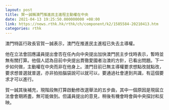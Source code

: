 ```yaml
---
layout: post
title: 賀一誠稱澳門推進民主進程主動權在中央
date: 2021-04-13 19:25:50.000000000 +08:00
link: https://news.rthk.hk/rthk/ch/component/k2/1585584-20210413.htm
categories: rthk
---
```


澳門特區行政長官賀一誠表示，澳門在推進民主進程已失去主導權。

他在立法會回應議員提出會否在任內向中央提出加快澳門民主步伐時表示，暫時並無有關打算。他個人認為目前中央提出貫徹愛國者治澳的方針，已看出問題。下一步如何做，主動權在中央而非在他身上。澳門目前已無主導權要求想點改就點改，要求想普選就普選，亦非拍拍腦袋說可以就可以，要通過社會達到共識，有這個要求才可以進行。

賀一誠其後補充，現階段無打算啟動修改選舉法的五步曲，其中一個原因是現屆立法會會期將盡，無可能做到。但議員提出的意見，稍後有機會時會與中央探討和反映。

